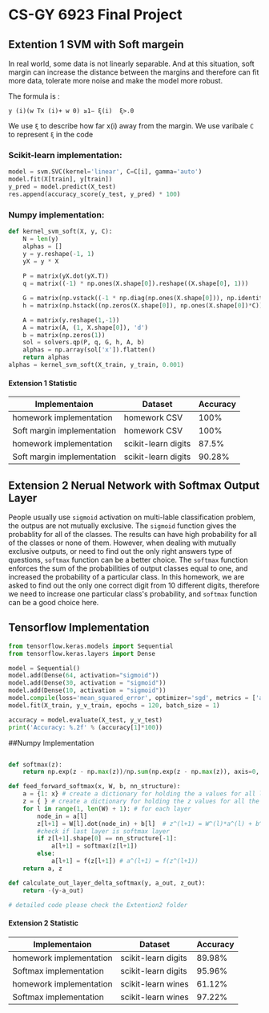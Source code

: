 # CS-GY 6923 Final Project

## Extention 1 SVM with Soft margein

In real world, some data is not linearly separable. And at this situation, soft margin can increase the distance between the margins and therefore can fit more data, tolerate more noise and make the model more robust. 

The formula is :

`y (i)(w Tx (i)+ w 0) ≥1− ξ(i)  ξ>.0`

We use `ξ` to describe how far x(i) away from the margin. We use varibale `C` to represent `ξ` in the code

### Scikit-learn implementation:

```python
model = svm.SVC(kernel='linear', C=C[i], gamma='auto')
model.fit(X[train], y[train])
y_pred = model.predict(X_test)
res.append(accuracy_score(y_test, y_pred) * 100)
```

### Numpy implementation:

```python
def kernel_svm_soft(X, y, C):
    N = len(y)
    alphas = []
    y = y.reshape(-1, 1)
    yX = y * X
    
    P = matrix(yX.dot(yX.T))
    q = matrix((-1) * np.ones(X.shape[0]).reshape((X.shape[0], 1)))

    G = matrix(np.vstack((-1 * np.diag(np.ones(X.shape[0])), np.identity(X.shape[0]))))
    h = matrix(np.hstack((np.zeros(X.shape[0]), np.ones(X.shape[0])*C)))

    A = matrix(y.reshape(1,-1))
    A = matrix(A, (1, X.shape[0]), 'd')
    b = matrix(np.zeros(1))
    sol = solvers.qp(P, q, G, h, A, b)
    alphas = np.array(sol['x']).flatten()
    return alphas
alphas = kernel_svm_soft(X_train, y_train, 0.001)

```

#### Extension 1 Statistic

 Implementaion | Dataset | Accuracy 
--- | --- | ---
homework implementation | homework CSV | 100%
Soft margin implementation | homework CSV | 100%
homework implementation |scikit-learn digits | 87.5%
Soft margin implementation |scikit-learn digits | 90.28%


## Extension 2 Nerual Network with Softmax Output Layer

People usually use `sigmoid` activation on multi-lable classification problem, the outpus are not mutually exclusive. The `sigmoid` function gives the probablity for all of the classes. The results can have high probability for all of the classes or none of them. However, when dealing with mutually exclusive outputs, or need to find out the only right answers type of questions, `softmax` function can be a better choice. The `softmax` function enforces the sum of the probabilities of output classes equal to one, and increased the probability of a particular class. In this homework, we are asked to find out the only one correct digit from 10 different digits, therefore we need to increase one particular class's probability, and `softmax` function can be a good choice here.

## Tensorflow Implementation
```python
from tensorflow.keras.models import Sequential
from tensorflow.keras.layers import Dense

model = Sequential()
model.add(Dense(64, activation="sigmoid"))
model.add(Dense(30, activation = "sigmoid"))
model.add(Dense(10, activation = "sigmoid"))
model.compile(loss='mean_squared_error', optimizer='sgd', metrics = ['accuracy'])
model.fit(X_train, y_v_train, epochs = 120, batch_size = 1)

accuracy = model.evaluate(X_test, y_v_test)
print('Accuracy: %.2f' % (accuracy[1]*100))
```

##Numpy Implementation

```python

def softmax(z):
    return np.exp(z - np.max(z))/np.sum(np.exp(z - np.max(z)), axis=0, keepdims=True) 

def feed_forward_softmax(x, W, b, nn_structure):
    a = {1: x} # create a dictionary for holding the a values for all levels
    z = { } # create a dictionary for holding the z values for all the layers
    for l in range(1, len(W) + 1): # for each layer
        node_in = a[l]
        z[l+1] = W[l].dot(node_in) + b[l]  # z^(l+1) = W^(l)*a^(l) + b^(l)
        #check if last layer is softmax layer
        if z[l+1].shape[0] == nn_structure[-1]:
            a[l+1] = softmax(z[l+1])
        else:
            a[l+1] = f(z[l+1]) # a^(l+1) = f(z^(l+1))
    return a, z

def calculate_out_layer_delta_softmax(y, a_out, z_out):
    return -(y-a_out)

# detailed code please check the Extention2 folder
```
#### Extension 2 Statistic

Implementaion | Dataset | Accuracy 
--- | --- | ---
homework implementation | scikit-learn digits | 89.98%
Softmax implementation | scikit-learn digits | 95.96%
homework implementation |scikit-learn wines | 61.12%
Softmax implementation |scikit-learn wines | 97.22%

